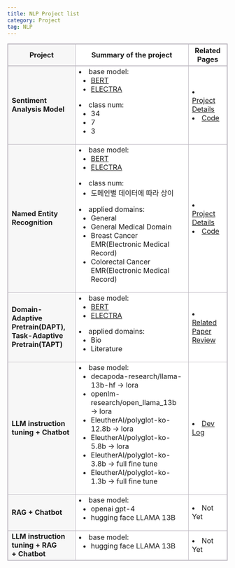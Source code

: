 ```yaml
---
title: NLP Project list
category: Project
tag: NLP
---
```


<html>
  <head>
    <style type="text/css">
      .line{border-bottom: 1px solid #BDB8C1;}
      .line2{border-bottom: 2px solid #BDB8C1;}
      .line3{border-bottom: 1px solid #BDB8C1; background-color: #F7F7F7;}
      .line4{border-bottom: 2px solid #BDB8C1; background-color: #F7F7F7;}
      table, th, td {
         border:1px solid #BDB8C1;
         background-color: #FFFFFF;
       }
    </style>
   </head>
   <body>
     <table style="border-collapse:collapse">
       <tr>
         <th class="line4" bgcolor="#F8F7F9">Project</th>
         <th class="line2">Summary of the project</th><th class="line2">Related Pages</th>
       </tr>
       <tr>
         <td class="line3"><strong>Sentiment Analysis Model</strong></td>
         <td class="line">
           <li>base model: 
             <ul>
               <li><a href="https://finddme.github.io/natural%20language%20processing/2019/11/22/Bert/">BERT</a></li>
               <li><a href="https://finddme.github.io/natural%20language%20processing/2022/11/30/LMsummary/#electra--efficiently-learning-an-encoder-that-classifies-token-replacements-accurately">ELECTRA</a></li>
             </ul>
           </li>
           <li>class num: 
             <ul>
               <li>34</li>
               <li>7</li>
               <li>3</li>
             </ul>
           </li>
         </td>
         <td class="line">
           <li><a href="https://finddme.github.io/development/2022/09/25/SentimentAnalysis/">Project Details</a></li>
           <li><a href="https://github.com/finddme/Sentiment_analysis">Code</a></li>
         </td>
       </tr>
       <tr>
         <td class="line3"><strong>Named Entity Recognition</strong></td>
         <td class="line">
           <li>base model: 
             <ul>
               <li><a href="https://finddme.github.io/natural%20language%20processing/2019/11/22/Bert/">BERT</a></li>
               <li><a href="https://finddme.github.io/natural%20language%20processing/2022/11/30/LMsummary/#electra--efficiently-learning-an-encoder-that-classifies-token-replacements-accurately">ELECTRA</a></li>
             </ul>
           </li>
           <li>class num: 
             <ul>
               <li>도메인별 데이터에 따라 상이</li>
             </ul>
           </li>
           <li>applied domains:
             <ul>
               <li>General</li>
               <li>General Medical Domain</li>
               <li>Breast Cancer EMR(Electronic Medical Record)</li>
               <li>Colorectal Cancer EMR(Electronic Medical Record)</li>
             </ul>
           </li>
         </td>
         <td class="line">
           <li><a href="https://finddme.github.io/development/2022/09/24/NER/">Project Details</a></li>
           <li><a href="https://github.com/finddme/NER_electra">Code</a></li>
         </td>
       </tr>
       <tr>
         <td class="line3"><strong>Domain-Adaptive Pretrain(DAPT),<br> Task-Adaptive Pretrain(TAPT)</strong></td>
         <td class="line">
           <li>base model: 
             <ul>
               <li><a href="https://finddme.github.io/natural%20language%20processing/2019/11/22/Bert/">BERT</a></li>
               <li><a href="https://finddme.github.io/natural%20language%20processing/2022/11/30/LMsummary/#electra--efficiently-learning-an-encoder-that-classifies-token-replacements-accurately">ELECTRA</a></li>
             </ul>
           </li>
           <li>applied domains: 
             <ul>
               <li>Bio</li>
               <li>Literature</li>
             </ul>
            </li>
         </td>
         <td class="line">
           <li><a href="https://finddme.github.io/natural%20language%20processing/2022/11/29/DAPT/">Related Paper Review</a></li>
         </td>
       </tr>
       <tr>
         <td class="line3"><strong>LLM instruction tuning + Chatbot</strong></td>
         <td class="line">
           <li>base model:
             <ul>
               <li>decapoda-research/llama-13b-hf → lora</li>
               <li>openlm-research/open_llama_13b → lora</li>
               <li>EleutherAI/polyglot-ko-12.8b → lora</li>
               <li>EleutherAI/polyglot-ko-5.8b → lora</li>
               <li>EleutherAI/polyglot-ko-3.8b → full fine tune</li>
               <li>EleutherAI/polyglot-ko-1.3b → full fine tune</li>
             </ul>
           </li>
         </td>
         <td class="line">
           <li><a href="https://finddme.github.io/development/2023/03/31/LLM_instruction_tuning/">Dev Log</a></li>
         </td>
       </tr>
       <tr>
         <td class="line3"><strong>RAG + Chatbot</strong></td>
         <td class="line">
           <li>base model:
             <ul>
               <li>openai gpt-4</li>
               <li>hugging face LLAMA 13B</li>
             </ul>
           </li>
         </td>
         <td class="line">
           <li>Not Yet</li>
         </td>
       </tr>
       <tr>
         <td class="line3"><strong>LLM instruction tuning + RAG<br>+ Chatbot</strong></td>
         <td class="line">
           <li>base model:
             <ul>
               <li>hugging face LLAMA 13B</li>
             </ul>
           </li>
         </td>
         <td class="line">
           <li>Not Yet</li>
         </td>
       </tr>
   </table>
 </body>
</html>




